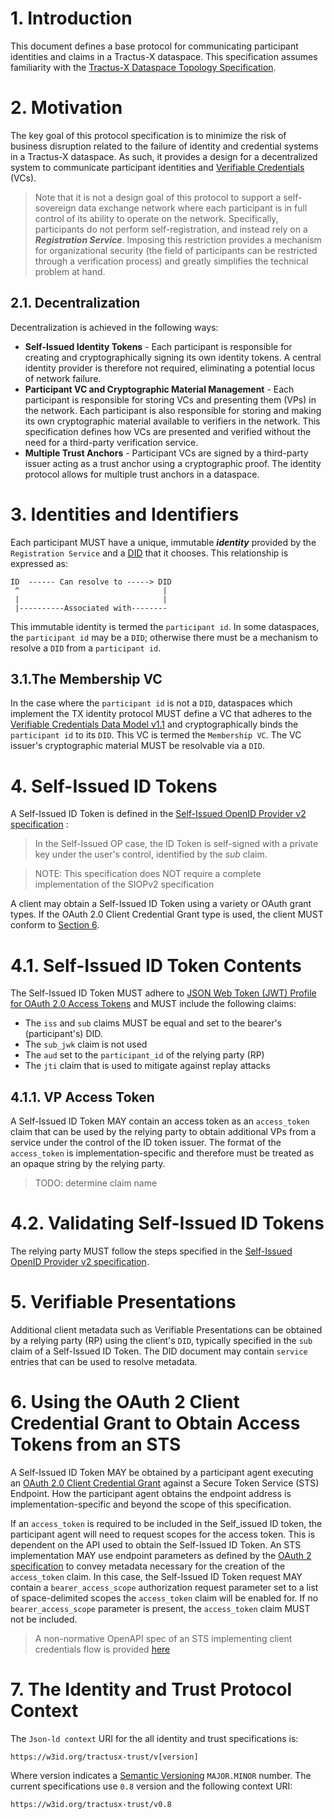 # 1. Introduction

This document defines a base protocol for communicating participant identities and claims in a Tractus-X dataspace. This
specification assumes familiarity with the [Tractus-X Dataspace Topology Specification](tx.dataspace.topology.md).

# 2. Motivation

The key goal of this protocol specification is to minimize the risk of business disruption related to the failure of
identity and credential systems in a Tractus-X dataspace. As such, it provides a design for a decentralized system to
communicate participant identities and [Verifiable Credentials](https://www.w3.org/TR/vc-data-model/) (VCs).

> Note that it is not a design goal of this protocol to support a self-sovereign data exchange network where each
> participant is in full control of its ability to operate on the network. Specifically, participants do not perform
> self-registration, and instead rely on a _**Registration Service**_. Imposing this restriction provides a mechanism
> for organizational security (the field of participants can be restricted through a verification process) and greatly
> simplifies the technical problem at hand.

## 2.1. Decentralization

Decentralization is achieved in the following ways:

- **Self-Issued Identity Tokens** - Each participant is responsible for creating and cryptographically signing its own
  identity tokens. A central identity provider is therefore not required, eliminating a potential locus of network
  failure.
- **Participant VC and Cryptographic Material Management** - Each participant is responsible for storing VCs and
  presenting them (VPs) in the network. Each participant is also responsible for storing and making its own
  cryptographic material available to verifiers in the network. This specification defines how VCs are presented and
  verified without the need for a third-party verification service.
- **Multiple Trust Anchors** - Participant VCs are signed by a third-party issuer acting as a trust anchor using a
  cryptographic proof. The identity protocol allows for multiple trust anchors in a dataspace.

# 3. Identities and Identifiers

Each participant MUST have a unique, immutable **_identity_** provided by the `Registration Service` and
a [DID](https://github.com/w3c/did-core) that it chooses. This relationship is expressed as:

```
ID  ------ Can resolve to -----> DID
 ^                                |
 |                                |
 |----------Associated with--------                               
```

This immutable identity is termed the `participant id`. In some dataspaces, the `participant id` may be a `DID`;
otherwise there must be a mechanism to resolve a `DID` from a `participant id`.

## 3.1.The Membership VC

In the case where the `participant id` is not a `DID`, dataspaces which implement the TX identity protocol MUST define a
VC that adheres to the [Verifiable Credentials Data Model v1.1](https://www.w3.org/TR/vc-data-model/) and
cryptographically binds the `participant id` to its `DID`. This VC is termed the `Membership VC`. The VC issuer's
cryptographic material MUST be resolvable via a `DID`.

# 4. Self-Issued ID Tokens

A Self-Issued ID Token is defined in
the [Self-Issued OpenID Provider v2 specification](https://openid.net/specs/openid-connect-self-issued-v2-1_0.html#section-1.1) :

> In the Self-Issued OP case, the ID Token is self-signed with a private key under the user's control, identified by the
> *sub* claim.

> NOTE: This specification does NOT require a complete implementation of the SIOPv2 specification

A client may obtain a Self-Issued ID Token using a variety or OAuth grant types. If the OAuth 2.0 Client Credential
Grant type is used, the client MUST conform
to [Section 6](#6-using-the-oauth-2-client-credential-grant-to-obtain-access-tokens-from-an-sts).

# 4.1. Self-Issued ID Token Contents

The Self-Issued ID Token MUST adhere
to [JSON Web Token (JWT) Profile for OAuth 2.0 Access Tokens](https://datatracker.ietf.org/doc/html/rfc9068) and MUST
include the following claims:

- The `iss` and `sub` claims MUST be equal and set to the bearer's (participant's) DID.
- The `sub_jwk` claim is not used
- The `aud` set to the `participant_id` of the relying party (RP)
- The `jti` claim that is used to mitigate against replay attacks

## 4.1.1. VP Access Token

A Self-Issued ID Token MAY contain an access token as an `access_token` claim that can be used by the relying party to
obtain additional VPs from a service under the control of the ID token issuer. The format of the `access_token` is
implementation-specific and therefore must be treated as an opaque string by the relying party.

> TODO: determine claim name

# 4.2. Validating Self-Issued ID Tokens

The relying party MUST follow the steps specified in
the [Self-Issued OpenID Provider v2 specification](https://openid.net/specs/openid-connect-self-issued-v2-1_0.html#section-11.1).

# 5. Verifiable Presentations

Additional client metadata such as Verifiable Presentations can be obtained by a relying party (RP) using the
client's `DID`, typically specified in the `sub` claim of a Self-Issued ID Token. The DID document may contain `service`
entries that can be used to resolve metadata.

# 6. Using the OAuth 2 Client Credential Grant to Obtain Access Tokens from an STS

A Self-Issued ID Token MAY be obtained by a participant agent executing
an [OAuth 2.0 Client Credential Grant](https://www.rfc-editor.org/rfc/rfc6749.html#section-4.4) against a Secure Token
Service (STS) Endpoint. How the participant agent obtains the endpoint address is implementation-specific and beyond the
scope of this specification.

If an `access_token` is required to be included in the Self_issued ID token, the participant agent will need to request
scopes for the access token. This is dependent on the API used to obtain the Self-Issued ID Token. An STS implementation
MAY use endpoint parameters as defined by
the [OAuth 2 specification](https://www.rfc-editor.org/rfc/rfc6749.html#section-8.2) to convey metadata necessary for
the creation of the `access_token` claim. In this case, the Self-Issued ID Token request MAY contain
a `bearer_access_scope` authorization request parameter set to a
list of space-delimited scopes the `access_token` claim will be enabled for. If no `bearer_access_scope` parameter is
present, the `access_token` claim MUST not be included.

> A non-normative OpenAPI spec of an STS implementing client credentials flow is
> provided [here](identity-trust-sts-api.yaml)

# 7. The Identity and Trust Protocol Context

The `Json-ld context` URI for the all identity and trust specifications is:

`https://w3id.org/tractusx-trust/v[version]`

Where version indicates a [Semantic Versioning](https://semver.org/) `MAJOR.MINOR` number. The current specifications
use `0.8` version and the following context URI:

`https://w3id.org/tractusx-trust/v0.8`
